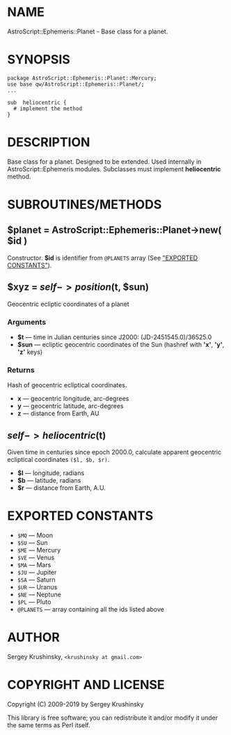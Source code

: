 # NAME

AstroScript::Ephemeris::Planet - Base class for a planet.

# SYNOPSIS

    package AstroScript::Ephemeris::Planet::Mercury;
    use base qw/AstroScript::Ephemeris::Planet/;
    ...

    sub  heliocentric {
      # implement the method
    }

# DESCRIPTION

Base class for a planet. Designed to be extended. Used internally in
AstroScript::Ephemeris modules. Subclasses must implement **heliocentric** method.

# SUBROUTINES/METHODS

## $planet = AstroScript::Ephemeris::Planet->new( $id )

Constructor. **$id** is identifier from `@PLANETS` array (See ["EXPORTED CONSTANTS"](#exported-constants)).

## $xyz = $self->position($t, $sun)

Geocentric ecliptic coordinates of a planet

### Arguments

- **$t** — time in Julian centuries since J2000: (JD-2451545.0)/36525.0
- **$sun** — ecliptic geocentric coordinates of the Sun (hashref with **'x'**, **'y'**, **'z'** keys)

### Returns

Hash of geocentric ecliptical coordinates.

- **x** — geocentric longitude, arc-degrees
- **y** — geocentric latitude, arc-degrees
- **z** — distance from Earth, AU

## $self->heliocentric($t)

Given time in centuries since epoch 2000.0, calculate apparent geocentric
ecliptical coordinates `($l, $b, $r)`.

- **$l** — longitude, radians
- **$b** — latitude, radians
- **$r** — distance from Earth, A.U.

# EXPORTED CONSTANTS

- `$MO` — Moon
- `$SU` — Sun
- `$ME` — Mercury
- `$VE` — Venus
- `$MA` — Mars
- `$JU` — Jupiter
- `$SA` — Saturn
- `$UR` — Uranus
- `$NE` — Neptune
- `$PL` — Pluto
- `@PLANETS` — array containing all the ids listed above

# AUTHOR

Sergey Krushinsky, `<krushinsky at gmail.com>`

# COPYRIGHT AND LICENSE

Copyright (C) 2009-2019 by Sergey Krushinsky

This library is free software; you can redistribute it and/or modify
it under the same terms as Perl itself.